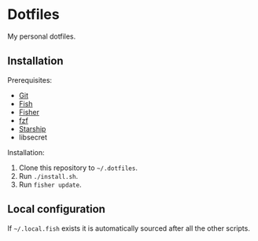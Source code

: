 # Dotfiles

My personal dotfiles.

## Installation

Prerequisites:
- [Git](https://git-scm.com/)
- [Fish](https://fishshell.com/)
- [Fisher](https://github.com/jorgebucaran/fisher)
- [fzf](https://github.com/junegunn/fzf)
- [Starship](https://starship.rs/)
- libsecret

Installation:
1. Clone this repository to `~/.dotfiles`.
2. Run `./install.sh`.
3. Run `fisher update`.

## Local configuration
If `~/.local.fish` exists it is automatically sourced after all the other scripts.
